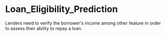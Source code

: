 # Loan_Eligibility_Prediction
Lenders need to verify the borrower's income among other feature in order to assess their ability to repay a loan.
